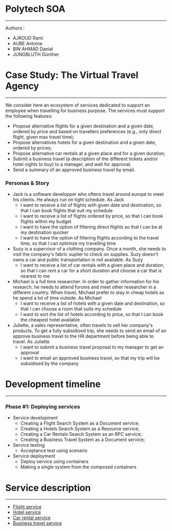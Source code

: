 # Polytech SOA
- - - -
Authors : 
  - AJROUD Rami
  - AUBE Antoine
  - BIN AHMAD Danial
  - JUNGBLUTH Günther

# Case Study: The Virtual Travel Agency
- - - -
We consider here an ecosystem of services dedicated to support an employee when travelling for business purpose. The services must support the following features:
- Propose alternative flights for a given destination and a given date, ordered by price and based on travellers preferences (e.g., only direct flight, given max travel time);
- Propose alternatives hotels for a given destination and a given date, ordered by prices;
- Propose alternative car rentals at a given place and for a given duration;
- Submit a business travel (a description of the different tickets and/or hotel nights to buy) to a manager, and wait for approval;
- Send a summary of an approved business travel by email.

### Personas & Story
* Jack is a software developper who oftens travel around europe to meet his clients. He always run on tight schedule. As Jack 
    * I want to receive a list of flights with given date and destination, so that I can book flights that suit my schedule
    * I want to receive a list of flights ordered by price, so that I can book flights within my budget
    * I want to have the option of filtering direct flights so that I can be at my destination quicker 
    * I want to have the option of filtering flights according to the travel time, so that I can optimize my travelling time 
* Suzy is a supervisor of a clothing company. Once a month, she needs to visit the company's fabric suplier to check on supplies. Suzy doesn't owns a car and public transportation is not available. As Suzy
    * I want to receive a list of car rentals with a given place and duration, so that I can rent a car for a short duration and choose a car that is nearest to me 
* Michael is a full time researcher. In order to gather information for his research, he needs to attend forums and meet other researcher in a different country. When travel, Michael prefer to stay in cheap hotels as he spend a lot of time outside. As Michael
    * I want to receive a list of hotels with a given date and destination, so that I can choose a room that suits my schedule
    * I want to sort the list of hotels according to price, so that I can book the cheapest hotel available
* Juliette, a sales representative, often travels to sell her company's products. To get a fully subsidised trip, she needs to send an email of an approve business travel to the HR department before being able to travel. As Juliette
    * I want to submit a business travel proposal to my manager to get an approval
    * I want to email an approved business travel, so that my trip will be subsidised by the company


# Development timeline
- - - -
### Phase #1: Deploying services
* Service development
  - Creating a Flight Search System as a Document service;
  - Creating a Hotels Search System as a Resource service;
  - Creating a Car Rentals Search System as an RPC service;
  - Creating a Business Travel System as a Document service;
* Service testing
    - Acceptance test using scenario
* Service deployment
    - Deploy service using containers
    - Making a single system from the composed containers
    
# Service description
- - - - 
* [Flight service](https://github.com/scipio3000/polytech-soa/tree/master/services/flights)
* [Hotel service](https://github.com/scipio3000/polytech-soa/tree/master/services/hotels)
* [Car rental service](https://github.com/scipio3000/polytech-soa/tree/master/services/cars)
* [Business travel service](https://github.com/scipio3000/polytech-soa/tree/master/services/business-travels)